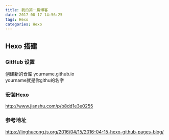 ```yaml
---
title: 我的第一篇博客
date: 2017-08-17 14:56:25
tags: Hexo
categories: Hexo
---
```

## Hexo 搭建
### GitHub 设置
   创建新的仓库  yourname.github.io  
   yourname就是你githu的名字
   
### 安装Hexo
   http://www.jianshu.com/p/b8dd1e3e0255

### 参考地址
   https://linghucong.js.org/2016/04/15/2016-04-15-hexo-github-pages-blog/
